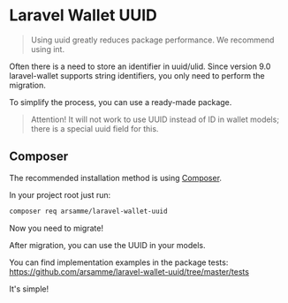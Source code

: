 # Laravel Wallet UUID

> Using uuid greatly reduces package performance. We recommend using int.

Often there is a need to store an identifier in uuid/ulid. Since version 9.0 laravel-wallet supports string identifiers, you only need to perform the migration.

To simplify the process, you can use a ready-made package.

> Attention! It will not work to use UUID instead of ID in wallet models; there is a special uuid field for this.

## Composer

The recommended installation method is using [Composer](https://getcomposer.org/).

In your project root just run:

```bash
composer req arsamme/laravel-wallet-uuid
```

Now you need to migrate!

After migration, you can use the UUID in your models.

You can find implementation examples in the package tests: https://github.com/arsamme/laravel-wallet-uuid/tree/master/tests

It's simple!
